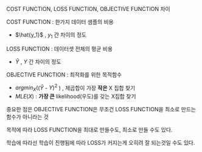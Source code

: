 COST FUNCTION, LOSS FUNCTION, OBJECTIVE FUNCTION 차이



COST FUNCTION : 한가지 데이터 샘플의 비용

- $\hat{y_1}$ , $y_1$  간 차이의 정도



LOSS FUNCTION : 데이터셋 전체의 평균 비용

- $\hat{Y}$ , $Y$  간 차이의 정도



OBJECTIVE FUNCTION  : 최적화를 위한 목적함수

- $argmin_X($$(\hat{Y}$ - $Y)^2$ ) , 제곱합이 가장 **작은** X 집합 찾기
- $MLE(X)$ : **가장 큰** likelihood(우도)를 갖는 X집합 찾기



중요한 점은 OBJECTIVE FUNCTION은 무조건 LOSS FUNCTION을 최소로 만드는 함수가 아니라는 것

목적에 따라 LOSS FUNCTION을 최대로 만들수도, 최소로 만들 수도 있다. 

학습에 따라선 학습이 진행됨에 따라 LOSS가 커지는게 오히려 잘 되는것일 수도 있다.



 